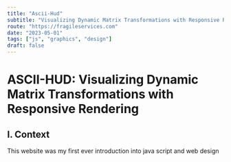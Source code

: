 ```yaml
---
title: "Ascii-Hud"
subtitle: "Visualizing Dynamic Matrix Transformations with Responsive Rendering"
route: "https://fragileservices.com"
date: "2023-05-01"
tags: ["js", "graphics", "design"]
draft: false
---
```


# ASCII-HUD: Visualizing Dynamic Matrix Transformations with Responsive Rendering

## I. Context

This website was my first ever introduction into java script and web design 